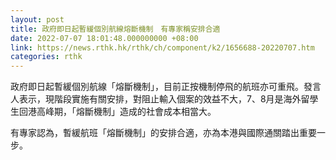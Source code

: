 ```yaml
---
layout: post
title: 政府即日起暫緩個別航線熔斷機制　有專家稱安排合適
date: 2022-07-07 18:01:48.000000000 +08:00
link: https://news.rthk.hk/rthk/ch/component/k2/1656688-20220707.htm
categories: rthk
---
```


政府即日起暫緩個別航線「熔斷機制」，目前正按機制停飛的航班亦可重飛。發言人表示，現階段實施有關安排，對阻止輸入個案的效益不大，7、8月是海外留學生回港高峰期，「熔斷機制」造成的社會成本相當大。

有專家認為，暫緩航班「熔斷機制」的安排合適，亦為本港與國際通關踏出重要一步。
